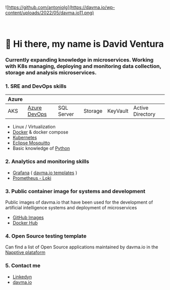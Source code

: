 ![https://github.com/antoniolg](https://davma.io/wp-content/uploads/2022/05/davma.io11.png)
</br>
</br>
</br>

# 👋 Hi there, my name is David Ventura

### Currently expanding knowledge in microservices. Working with K8s managing, deploying and monitoring data collection, storage and analysis microservices.


### 1. SRE and DevOps skills

|Azure|  |   |   |   |   |
|---|---|---|---|---|---|
| AKS |  [Azure DevOps](https://azure.microsoft.com/en-us/services/devops/) | SQL Server | Storage  | KeyVault | Active Directory | 

 - Linux / Virtualization
 - [Docker](https://www.docker.com/) & docker compose
 - [Kubernetes](https://kubernetes.io/)
 - [Eclipse Mosquitto](https://mosquitto.org/)
 - Basic knowledge of [Python](https://www.python.org/)

### 2. Analytics and monitoring skills

 - [Grafana](https://grafana.com/) ( [davma.io templates](https://github.com/davma-io-templates/grafana-template) )
 - [Prometheus - Loki](https://grafana.com/docs/loki/latest/)


### 3. Public container image for systems and development

Public images of davma.io that have been used for the development of artificial intelligence systems and deployment of microservices

- [GitHub Images](https://github.com/davma-io-images)
- [Docker Hub](https://hub.docker.com/u/davma)

### 4. Open Source testing template

Can find a list of Open Source applications maintained by davma.io in the [Napptive plataform](https://napptive.com/platform)

### 5. Contact me

 - [Linkedyn](https://www.linkedin.com/in/david-ventura-mar%C3%ADa/)
 - [davma.io](https://davma.io)
